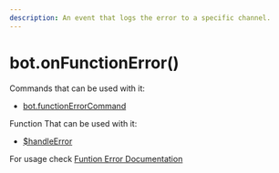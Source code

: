 ```yaml
---
description: An event that logs the error to a specific channel.
---
```


# bot.onFunctionError()

Commands that can be used with it:
* [bot.functionErrorCommand](../callbacks/bot.functionErrorCommand.md)

Function That can be used with it:
* [$handleError](../functions/usdhandleError.md)

For usage check [Funtion Error Documentation](../callbacks/bot.functionErrorCommand.md)
